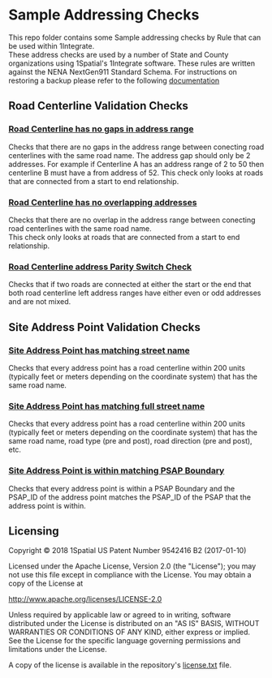 # Sample Addressing Checks
This repo folder contains some Sample addressing checks by Rule that can be used within 1Integrate.  
These address checks are used by a number of State and County organizations using 1Spatial's 1Integrate software. 
These rules are written against the NENA NextGen911 Standard Schema. 
For instructions on restoring a backup please refer to the following [documentation](https://1spatial.com/documentation/1integrate/v2_5/Topics/Backup_Restore.htm?Highlight=Restore%20Backup%20Rules)

## Road Centerline Validation Checks
### [Road Centerline has no gaps in address range](CenterlineAddressesHaveNoGaps_left_st_to_end.xml)
Checks that there are no gaps in the address range between conecting road centerlines with the same road name.  The address gap should only be 2 addresses.  For example if Centerline A has an address range of 2 to 50 then centerline B must have a from address of 52.
This check only looks at roads that are connected from a start to end relationship.

### [Road Centerline has no overlapping addresses](CenterlineAddressesHaveNoOverlaps_left_st_to_end.xml)
Checks that there are no overlap in the address range between conecting road centerlines with the same road name.  
This check only looks at roads that are connected from a start to end relationship.

### [Road Centerline address Parity Switch Check](CenterlineAddressesHaveNoParitySwitches_left.xml)
Checks that if two roads are connected at either the start or the end that both road centerline left address ranges have either even or odd addresses and are not mixed.

## Site Address Point Validation Checks
### [Site Address Point has matching street name](SiteAddressPointHasMatchingCenterlineWithin200_all_street_attr.xml)
Checks that every address point has a road centerline within 200 units (typically feet or meters depending on the coordinate system) that has the same road name.

### [Site Address Point has matching full street name](CenterlineAddressesHaveNoParitySwitches_left.xml)
Checks that every address point has a road centerline within 200 units (typically feet or meters depending on the coordinate system) that has the same road name, road type (pre and post), road direction (pre and post), etc.

### [Site Address Point is within matching PSAP Boundary](SiteAddressPointWithinCorrectPSAP.xml)
Checks that every address point is within a PSAP Boundary and the PSAP_ID of the address point matches the PSAP_ID of the PSAP that the address point is within.




## Licensing
Copyright © 2018 1Spatial US Patent Number 9542416 B2 (2017-01-10)

Licensed under the Apache License, Version 2.0 (the "License");
you may not use this file except in compliance with the License.
You may obtain a copy of the License at

   http://www.apache.org/licenses/LICENSE-2.0

Unless required by applicable law or agreed to in writing, software
distributed under the License is distributed on an "AS IS" BASIS,
WITHOUT WARRANTIES OR CONDITIONS OF ANY KIND, either express or implied.
See the License for the specific language governing permissions and
limitations under the License.

A copy of the license is available in the repository's [license.txt](LICENSE) file.